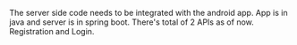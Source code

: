 The server side code needs to be integrated with the android app. App is in java and server is in spring boot. There's total of 2 APIs as of now. Registration and Login.

